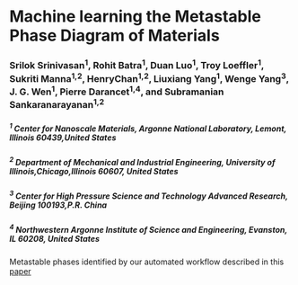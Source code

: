 # Machine learning the Metastable Phase Diagram of Materials

### Srilok Srinivasan<sup>1</sup>, Rohit Batra<sup>1</sup>, Duan Luo<sup>1</sup>, Troy Loeffler<sup>1</sup>, Sukriti Manna<sup>1,2</sup>, HenryChan<sup>1,2</sup>, Liuxiang Yang<sup>1</sup>, Wenge Yang<sup>3</sup>, J. G. Wen<sup>1</sup>, Pierre Darancet<sup>1,4</sup>, and Subramanian Sankaranarayanan<sup>1,2</sup>
##### <sup>1</sup> Center for Nanoscale Materials, Argonne National Laboratory, Lemont, Illinois 60439,United States
##### <sup>2</sup> Department of Mechanical and Industrial Engineering, University of Illinois,Chicago,Illinois 60607, United States
##### <sup>3</sup> Center for High Pressure Science and Technology Advanced Research, Beijing 100193,P.R. China
##### <sup>4</sup> Northwestern Argonne Institute of Science and Engineering, Evanston, IL 60208, United States

Metastable phases identified by our automated workflow described in this [paper](https://arxiv.org/abs/2004.08753)
